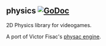 ## physics [![GoDoc](https://godoc.org/github.com/MattSwanson/raylib-go/physics?status.svg)](https://godoc.org/github.com/MattSwanson/raylib-go/physics)

2D Physics library for videogames.

A port of Victor Fisac's [physac engine](https://github.com/raysan5/raylib/blob/master/src/physac.h).
